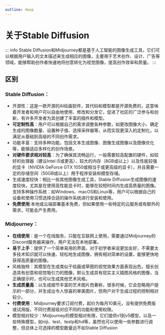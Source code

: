 ```yaml
---
outline: deep
---
```


# 关于Stable Diffusion



::: info
Stable Diffusion和Midjourney都是基于人工智能的图像生成工具，它们可以根据用户输入的文本描述来生成相应的图像，主要用于艺术创作、设计、广告等领域，能够帮助创作者快速地将创意转化为视觉图像，提高创作效率和质量。
::: 

## 区别

### Stable Diffusion：<Badge type="info" text="上手成本高" />
- 开源性：这是一款开源的AI绘画软件，其代码和模型都是开源免费的，这意味着开发者和用户可以自由地使用、修改和分发它，促进了社区的广泛参与和创新，有许多开发者为其创建了丰富的插件和模型。
- **可定制性高**：用户可以根据自己的需求调整各种参数，如更改图像大小、确定生成的图像数量、设置种子值、选择采样器等，从而实现更深入的定制化，以满足从基础到高级的不同创作需求。
- 功能丰富：支持多种功能，包括文本生成图像、图像生成图像以及图像优化等，能够适应多样化的创作场景。
- **对硬件要求相对较高**：为了确保其流畅运行，一般需要较高配置的硬件，如较好的处理器（建议Intel i5或更高）、较大的内存（8GB或以上）以及性能较强的显卡（NVIDIA GeForce GTX 1050或相当于或更高级的显卡），并且需要一定的存储空间（50GB或以上）用于程序安装和模型存储。
- 生成速度较快：相比一些其他图像生成工具，Stable Diffusion生成图像的速度较快，尤其是在使用高性能显卡时，能够在较短时间内生成高质量的图像。
支持多种操作系统：如Windows、macOS和Linux等，用户可以根据自己的设备和使用习惯选择合适的操作系统进行安装和使用。
-  **免费使用**:本地或云端部署基本免费，但如果使用一些特定的云服务或有额外的需求，可能会产生费用。
  

### Midjourney：<Badge type="tip" text="上手成本低" />
- **在线使用**：是一个在线服务，只能在互联网上使用，需要通过Midjourney的Discord服务器来操作，用户无法在本地部署。
- **易于上手**：提供了一个简单易用的界面，对于初学者来说更加友好，不需要太多技术知识就可以快速、轻松地生成图像，拥有相对简单的设置，能够更快地获得高质量的图像。
- 风格独特：其模型在生成类似于绘画或草图的视觉效果方面表现出色，擅长创造具有创意和视觉吸引力的图像，默认生成具有现实主义插图风格的图像，当正确提示时，也可以生成其他艺术风格。
- **生成质量高**：以生成细节丰富的艺术图片而著称，很多时候，它会忽略用户提示的一部分，并生成出令人惊喜的审美图片，但用户对于生成过程的控制相对较少。
- **付费使用**：Midjourney要求订阅付费，起价为每月10美元，没有提供免费版或试用版，不同付费层级对应不同的功能和使用权限。
- 模型相对较少：Midjourney的模型相对有限，它们提供v1到v5模型，以及一些特殊模型，如niji、test、testp和hd等，虽然也可以使用一些参数进行调整，但总体上可选择的模型数量远不如Stable Diffusion
